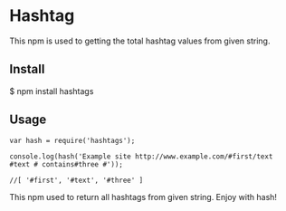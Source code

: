 
# Hashtag

 This npm is used to getting the total hashtag values from given string.

## Install

 $ npm install hashtags

## Usage

    var hash = require('hashtags');
    
    console.log(hash('Example site http://www.example.com/#first/text #text # contains#three #'));
    
    //[ '#first', '#text', '#three' ]
    
   This npm used to return all hashtags from given string. Enjoy with hash!
